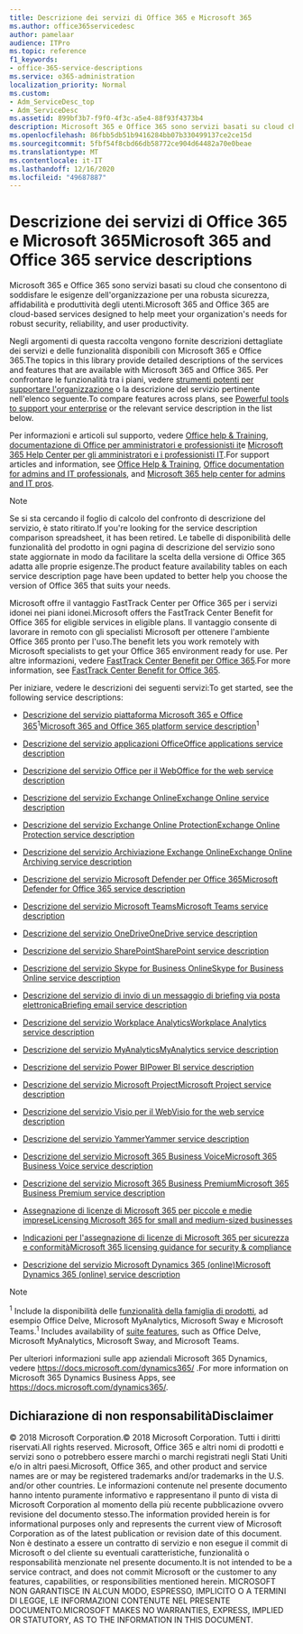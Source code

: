 ```yaml
---
title: Descrizione dei servizi di Office 365 e Microsoft 365
ms.author: office365servicedesc
author: pamelaar
audience: ITPro
ms.topic: reference
f1_keywords:
- office-365-service-descriptions
ms.service: o365-administration
localization_priority: Normal
ms.custom:
- Adm_ServiceDesc_top
- Adm_ServiceDesc
ms.assetid: 899bf3b7-f9f0-4f3c-a5e4-88f93f4373b4
description: Microsoft 365 e Office 365 sono servizi basati su cloud che consentono di soddisfare le esigenze dell'organizzazione per una robusta sicurezza, affidabilità e produttività degli utenti.
ms.openlocfilehash: 86fbb5db51b9416284bb07b330499137ce2ce15d
ms.sourcegitcommit: 5fbf54f8cbd66db58772ce904d64482a70e0beae
ms.translationtype: MT
ms.contentlocale: it-IT
ms.lasthandoff: 12/16/2020
ms.locfileid: "49687887"
---
```

# <a name="microsoft-365-and-office-365-service-descriptions"></a><span data-ttu-id="da35f-103">Descrizione dei servizi di Office 365 e Microsoft 365</span><span class="sxs-lookup"><span data-stu-id="da35f-103">Microsoft 365 and Office 365 service descriptions</span></span> 

<span data-ttu-id="da35f-104">Microsoft 365 e Office 365 sono servizi basati su cloud che consentono di soddisfare le esigenze dell'organizzazione per una robusta sicurezza, affidabilità e produttività degli utenti.</span><span class="sxs-lookup"><span data-stu-id="da35f-104">Microsoft 365 and Office 365 are cloud-based services designed to help meet your organization's needs for robust security, reliability, and user productivity.</span></span> 
  
<span data-ttu-id="da35f-105">Negli argomenti di questa raccolta vengono fornite descrizioni dettagliate dei servizi e delle funzionalità disponibili con Microsoft 365 e Office 365.</span><span class="sxs-lookup"><span data-stu-id="da35f-105">The topics in this library provide detailed descriptions of the services and features that are available with Microsoft 365 and Office 365.</span></span> <span data-ttu-id="da35f-106">Per confrontare le funzionalità tra i piani, vedere [strumenti potenti per supportare l'organizzazione](https://go.microsoft.com/fwlink/?LinkID=799177&amp;clcid=0x409) o la descrizione del servizio pertinente nell'elenco seguente.</span><span class="sxs-lookup"><span data-stu-id="da35f-106">To compare features across plans, see [Powerful tools to support your enterprise](https://go.microsoft.com/fwlink/?LinkID=799177&amp;clcid=0x409) or the relevant service description in the list below.</span></span> 
  
<span data-ttu-id="da35f-107">Per informazioni e articoli sul supporto, vedere [Office help & Training](https://support.office.com/), [documentazione di Office per amministratori e professionisti it](https://docs.microsoft.com/office/)e [Microsoft 365 Help Center per gli amministratori e i professionisti IT](https://docs.microsoft.com/microsoft-365/).</span><span class="sxs-lookup"><span data-stu-id="da35f-107">For support articles and information, see [Office Help & Training](https://support.office.com/), [Office documentation for admins and IT professionals](https://docs.microsoft.com/office/), and [Microsoft 365 help center for admins and IT pros](https://docs.microsoft.com/microsoft-365/).</span></span>
  
> [!NOTE]
> <span data-ttu-id="da35f-108">Se si sta cercando il foglio di calcolo del confronto di descrizione del servizio, è stato ritirato.</span><span class="sxs-lookup"><span data-stu-id="da35f-108">If you're looking for the service description comparison spreadsheet, it has been retired.</span></span> <span data-ttu-id="da35f-109">Le tabelle di disponibilità delle funzionalità del prodotto in ogni pagina di descrizione del servizio sono state aggiornate in modo da facilitare la scelta della versione di Office 365 adatta alle proprie esigenze.</span><span class="sxs-lookup"><span data-stu-id="da35f-109">The product feature availability tables on each service description page have been updated to better help you choose the version of Office 365 that suits your needs.</span></span> 
  
<span data-ttu-id="da35f-110">Microsoft offre il vantaggio FastTrack Center per Office 365 per i servizi idonei nei piani idonei.</span><span class="sxs-lookup"><span data-stu-id="da35f-110">Microsoft offers the FastTrack Center Benefit for Office 365 for eligible services in eligible plans.</span></span> <span data-ttu-id="da35f-111">Il vantaggio consente di lavorare in remoto con gli specialisti Microsoft per ottenere l'ambiente Office 365 pronto per l'uso.</span><span class="sxs-lookup"><span data-stu-id="da35f-111">The benefit lets you work remotely with Microsoft specialists to get your Office 365 environment ready for use.</span></span> <span data-ttu-id="da35f-112">Per altre informazioni, vedere [FastTrack Center Benefit per Office 365](https://docs.microsoft.com/fasttrack/O365-fasttrack-benefit-for-office-365).</span><span class="sxs-lookup"><span data-stu-id="da35f-112">For more information, see [FastTrack Center Benefit for Office 365](https://docs.microsoft.com/fasttrack/O365-fasttrack-benefit-for-office-365).</span></span>
  
<span data-ttu-id="da35f-113">Per iniziare, vedere le descrizioni dei seguenti servizi:</span><span class="sxs-lookup"><span data-stu-id="da35f-113">To get started, see the following service descriptions:</span></span>
  
- <span data-ttu-id="da35f-114">[Descrizione del servizio piattaforma Microsoft 365 e Office 365](office-365-platform-service-description/office-365-platform-service-description.md)<sup>1</sup></span><span class="sxs-lookup"><span data-stu-id="da35f-114">[Microsoft 365 and Office 365 platform service description](office-365-platform-service-description/office-365-platform-service-description.md)<sup>1</sup></span></span>

- [<span data-ttu-id="da35f-115">Descrizione del servizio applicazioni Office</span><span class="sxs-lookup"><span data-stu-id="da35f-115">Office applications service description</span></span>](office-applications-service-description/office-applications-service-description.md)

- [<span data-ttu-id="da35f-116">Descrizione del servizio Office per il Web</span><span class="sxs-lookup"><span data-stu-id="da35f-116">Office for the web service description</span></span>](office-online-service-description/office-online-service-description.md)

- [<span data-ttu-id="da35f-117">Descrizione del servizio Exchange Online</span><span class="sxs-lookup"><span data-stu-id="da35f-117">Exchange Online service description</span></span>](exchange-online-service-description/exchange-online-service-description.md)

- [<span data-ttu-id="da35f-118">Descrizione del servizio Exchange Online Protection</span><span class="sxs-lookup"><span data-stu-id="da35f-118">Exchange Online Protection service description</span></span>](exchange-online-protection-service-description/exchange-online-protection-service-description.md)

- [<span data-ttu-id="da35f-119">Descrizione del servizio Archiviazione Exchange Online</span><span class="sxs-lookup"><span data-stu-id="da35f-119">Exchange Online Archiving service description</span></span>](exchange-online-archiving-service-description/exchange-online-archiving-service-description.md)

- [<span data-ttu-id="da35f-120">Descrizione del servizio Microsoft Defender per Office 365</span><span class="sxs-lookup"><span data-stu-id="da35f-120">Microsoft Defender for Office 365 service description</span></span>](office-365-advanced-threat-protection-service-description.md)

- [<span data-ttu-id="da35f-121">Descrizione del servizio Microsoft Teams</span><span class="sxs-lookup"><span data-stu-id="da35f-121">Microsoft Teams service description</span></span>](teams-service-description.md)

- [<span data-ttu-id="da35f-122">Descrizione del servizio OneDrive</span><span class="sxs-lookup"><span data-stu-id="da35f-122">OneDrive service description</span></span>](onedrive-for-business-service-description.md)

- [<span data-ttu-id="da35f-123">Descrizione del servizio SharePoint</span><span class="sxs-lookup"><span data-stu-id="da35f-123">SharePoint service description</span></span>](sharepoint-online-service-description/sharepoint-online-service-description.md)

- [<span data-ttu-id="da35f-124">Descrizione del servizio Skype for Business Online</span><span class="sxs-lookup"><span data-stu-id="da35f-124">Skype for Business Online service description</span></span>](skype-for-business-online-service-description/skype-for-business-online-service-description.md)

- [<span data-ttu-id="da35f-125">Descrizione del servizio di invio di un messaggio di briefing via posta elettronica</span><span class="sxs-lookup"><span data-stu-id="da35f-125">Briefing email service description</span></span>](briefing-service-description.md)

- [<span data-ttu-id="da35f-126">Descrizione del servizio Workplace Analytics</span><span class="sxs-lookup"><span data-stu-id="da35f-126">Workplace Analytics service description</span></span>](workplace-analytics-service-description.md)

- [<span data-ttu-id="da35f-127">Descrizione del servizio MyAnalytics</span><span class="sxs-lookup"><span data-stu-id="da35f-127">MyAnalytics service description</span></span>](mya-service-description.md)

- [<span data-ttu-id="da35f-128">Descrizione del servizio Power BI</span><span class="sxs-lookup"><span data-stu-id="da35f-128">Power BI service description</span></span>](power-bi-service-description.md)

- [<span data-ttu-id="da35f-129">Descrizione del servizio Microsoft Project</span><span class="sxs-lookup"><span data-stu-id="da35f-129">Microsoft Project service description</span></span>](project-online-service-description/project-online-service-description.md)

- [<span data-ttu-id="da35f-130">Descrizione del servizio Visio per il Web</span><span class="sxs-lookup"><span data-stu-id="da35f-130">Visio for the web service description</span></span>](visio-online-service-description/visio-online-service-description.md)

- [<span data-ttu-id="da35f-131">Descrizione del servizio Yammer</span><span class="sxs-lookup"><span data-stu-id="da35f-131">Yammer service description</span></span>](yammer-service-description/yammer-service-description.md)

- [<span data-ttu-id="da35f-132">Descrizione del servizio Microsoft 365 Business Voice</span><span class="sxs-lookup"><span data-stu-id="da35f-132">Microsoft 365 Business Voice service description</span></span>](microsoft-365-business-voice-service-description.md)

- [<span data-ttu-id="da35f-133">Descrizione del servizio Microsoft 365 Business Premium</span><span class="sxs-lookup"><span data-stu-id="da35f-133">Microsoft 365 Business Premium service description</span></span>](microsoft-365-service-descriptions/microsoft-365-business-service-description.md)

- [<span data-ttu-id="da35f-134">Assegnazione di licenze di Microsoft 365 per piccole e medie imprese</span><span class="sxs-lookup"><span data-stu-id="da35f-134">Licensing Microsoft 365 for small and medium-sized businesses</span></span>](microsoft-365-service-descriptions/licensing-microsoft-365-in-smb.md)

- [<span data-ttu-id="da35f-135">Indicazioni per l'assegnazione di licenze di Microsoft 365 per sicurezza e conformità</span><span class="sxs-lookup"><span data-stu-id="da35f-135">Microsoft 365 licensing guidance for security & compliance</span></span>](microsoft-365-service-descriptions/microsoft-365-tenantlevel-services-licensing-guidance/microsoft-365-security-compliance-licensing-guidance.md)

- [<span data-ttu-id="da35f-136">Descrizione del servizio Microsoft Dynamics 365 (online)</span><span class="sxs-lookup"><span data-stu-id="da35f-136">Microsoft Dynamics 365 (online) service description</span></span>](microsoft-dynamics-365-online-service-description.md)

> [!NOTE]
> <span data-ttu-id="da35f-137"><sup>1</sup> Include la disponibilità delle [funzionalità della famiglia di prodotti](https://docs.microsoft.com/office365/servicedescriptions/office-365-platform-service-description/office-365-suite-features), ad esempio Office Delve, Microsoft MyAnalytics, Microsoft Sway e Microsoft Teams.</span><span class="sxs-lookup"><span data-stu-id="da35f-137"><sup>1</sup> Includes availability of [suite features](https://docs.microsoft.com/office365/servicedescriptions/office-365-platform-service-description/office-365-suite-features), such as Office Delve, Microsoft MyAnalytics, Microsoft Sway, and Microsoft Teams.</span></span>
>
> <span data-ttu-id="da35f-138">Per ulteriori informazioni sulle app aziendali Microsoft 365 Dynamics, vedere <https://docs.microsoft.com/dynamics365/> .</span><span class="sxs-lookup"><span data-stu-id="da35f-138">For more information on Microsoft 365 Dynamics Business Apps, see <https://docs.microsoft.com/dynamics365/>.</span></span>
  
## <a name="disclaimer"></a><span data-ttu-id="da35f-139">Dichiarazione di non responsabilità</span><span class="sxs-lookup"><span data-stu-id="da35f-139">Disclaimer</span></span>

<span data-ttu-id="da35f-140">&copy; 2018 Microsoft Corporation.</span><span class="sxs-lookup"><span data-stu-id="da35f-140">&copy; 2018 Microsoft Corporation.</span></span> <span data-ttu-id="da35f-141">Tutti i diritti riservati.</span><span class="sxs-lookup"><span data-stu-id="da35f-141">All rights reserved.</span></span> <span data-ttu-id="da35f-142">Microsoft, Office 365 e altri nomi di prodotti e servizi sono o potrebbero essere marchi o marchi registrati negli Stati Uniti e/o in altri paesi.</span><span class="sxs-lookup"><span data-stu-id="da35f-142">Microsoft, Office 365, and other product and service names are or may be registered trademarks and/or trademarks in the U.S. and/or other countries.</span></span> <span data-ttu-id="da35f-143">Le informazioni contenute nel presente documento hanno intento puramente informativo e rappresentano il punto di vista di Microsoft Corporation al momento della più recente pubblicazione ovvero revisione del documento stesso.</span><span class="sxs-lookup"><span data-stu-id="da35f-143">The information provided herein is for informational purposes only and represents the current view of Microsoft Corporation as of the latest publication or revision date of this document.</span></span> <span data-ttu-id="da35f-144">Non è destinato a essere un contratto di servizio e non esegue il commit di Microsoft o del cliente su eventuali caratteristiche, funzionalità o responsabilità menzionate nel presente documento.</span><span class="sxs-lookup"><span data-stu-id="da35f-144">It is not intended to be a service contract, and does not commit Microsoft or the customer to any features, capabilities, or responsibilities mentioned herein.</span></span> <span data-ttu-id="da35f-145">MICROSOFT NON GARANTISCE IN ALCUN MODO, ESPRESSO, IMPLICITO O A TERMINI DI LEGGE, LE INFORMAZIONI CONTENUTE NEL PRESENTE DOCUMENTO.</span><span class="sxs-lookup"><span data-stu-id="da35f-145">MICROSOFT MAKES NO WARRANTIES, EXPRESS, IMPLIED OR STATUTORY, AS TO THE INFORMATION IN THIS DOCUMENT.</span></span>
 